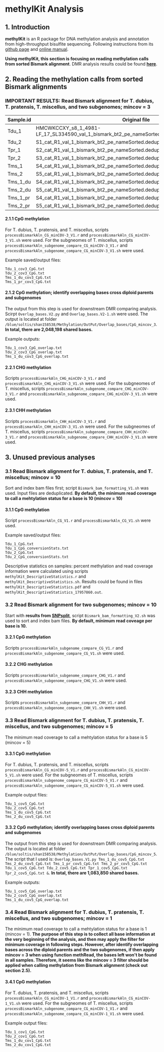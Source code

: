 # methylKit Analysis
## 1. Introduction
**methylKit** is an R package for DNA methylation analysis and annotation from high-throughput bisulfite sequencing. Following instructions from its  [github page](https://github.com/al2na/methylKit) and [online manual](https://bioconductor.org/packages/release/bioc/vignettes/methylKit/inst/doc/methylKit.html#23_Reading_the_methylation_calls_from_sorted_Bismark_alignments).

**Using methylKit, this section is focusing on reading methylation calls from sorted Bismark alignment**. DMR analysis results could be found **[here](https://github.com/GatorShan/Tragopogon-Methylation-Project/tree/master/DMR_analysis_methylKit#dmr-analysis-using-methylkit)**.

## 2. Reading the methylation calls from sorted Bismark alignments

### IMPORTANT RESULTS: Read Bismark alignment for T. dubius, T. pratensis, T. miscellus, and two subgenomes; mincov = 3
|Sample.id|Original file|
|--|--|
|Tdu_1|HMCWKCCXY_s8_1_4981-LF_17_SL334590_val_1_bismark_bt2_pe_nameSorted.deduplicated_PosSorted.bam|
|Tdu_2|S1_cat_R1_val_1_bismark_bt2_pe_nameSorted.deduplicated_PosSorted.bam|
|Tpr_1|S2_cat_R1_val_1_bismark_bt2_pe_nameSorted.deduplicated_PosSorted.bam|
|Tpr_2|S3_cat_R1_val_1_bismark_bt2_pe_nameSorted.deduplicated_PosSorted.bam|
|Tms_1|S4_cat_R1_val_1_bismark_bt2_pe_nameSorted.deduplicated_PosSorted.bam|
|Tms_2|S5_cat_R1_val_1_bismark_bt2_pe_nameSorted.deduplicated_PosSorted.bam|
| Tms_1_du | S4_cat_R1_val_1_bismark_bt2_pe_nameSorted.deduplicated.genome1_PosSorted.bam |
| Tms_2_du | S5_cat_R1_val_1_bismark_bt2_pe_nameSorted.deduplicated.genome1_PosSorted.bam |
| Tms_1_pr | S4_cat_R1_val_1_bismark_bt2_pe_nameSorted.deduplicated.genome2_PosSorted.bam |
| Tms_2_pr | S5_cat_R1_val_1_bismark_bt2_pe_nameSorted.deduplicated.genome2_PosSorted.bam |
#### 2.1.1 CpG methylation
For T. dubius, T. pratensis, and T. miscellus, scripts `processBismarkAln_CG_minCOV-3_V1.r` and `processBismarkAln_CG_minCOV-3_V1.sh` were used. For the subgneomes of T. miscellus, scripts `processBismarkAln_subgenome_compare_CG_minCOV-3_V1.r` and `processBismarkAln_subgenome_compare_CG_minCOV-3_V1.sh` were used.

Example saved/output files:
```
Tdu_1_cov3_CpG.txt
Tdu_2_cov3_CpG.txt
Tms_1_du_cov3_CpG.txt
Tms_1_pr_cov3_CpG.txt
```

#### 2.1.2 CpG methylation; identify overlapping bases cross diploid parents and subgenomes
The output from this step is used for downstream DMR comparing analysis. Scirpt `Overlap_bases.V2.py` and `Overlap_bases.V2-1.sh` were used. The output is located at folder `/blue/soltis/shan158538/Methylation/OutPut/Overlap_bases/CpG_mincov_3`. **In total, there are 2,048,198 shared bases.**

Example outputs:
```
Tdu_1_cov3_CpG_overlap.txt
Tdu_2_cov3_CpG_overlap.txt
Tms_1_du_cov3_CpG_overlap.txt
```

#### 2.2.1 CHG methylation
Scripts `processBismarkAln_CHG_minCOV-3_V1.r` and `processBismarkAln_CHG_minCOV-3_V1.sh` were used. For the subgneomes of T. miscellus, scripts `processBismarkAln_subgenome_compare_CHG_minCOV-3_V1.r` and `processBismarkAln_subgenome_compare_CHG_minCOV-3_V1.sh` were used.

#### 2.3.1 CHH methylation
Scripts `processBismarkAln_CHH_minCOV-3_V1.r` and `processBismarkAln_CHH_minCOV-3_V1.sh` were used. For the subgneomes of T. miscellus, scripts `processBismarkAln_subgenome_compare_CHH_minCOV-3_V1.r` and `processBismarkAln_subgenome_compare_CHH_minCOV-3_V1.sh` were used.


## 3. Unused previous analyses
### 3.1 Read Bismark alignment for T. dubius, T. pratensis, and T. miscellus; mincov = 10
Sort and index bam files first; script `Bismark_bam_formatting_V1.sh` was used. Input files are deduplicated. **By default, the minimum read coverage to call a mehtylation status for a base is 10 (mincov = 10)**

#### 3.1.1 CpG methylation
Script `processBismarkAln_CG_V1.r` and `processBismarkAln_CG_V1.sh` were used.

Example saved/output files:
```
Tdu_1_CpG.txt
Tdu_1_CpG_conversionStats.txt
Tdu_2_CpG.txt
Tdu_2_CpG_conversionStats.txt
```
Descriptive statistics on samples: percent methylation and read coverage information were calculated using scripts `methylKit_DescriptiveStatistics.r` and `methylKit_DescriptiveStatistics.sh`. Results could be found in files `methylKit_DescriptiveStatistics.pdf` and `methylKit_DescriptiveStatistics_17957860.out`.

### 3.2 Read Bismark alignment for two subgenomes; mincov = 10
Start with **results from [SNPsplit](https://github.com/GatorShan/Tragopogon-Methylation-Project/blob/master/SNPsplit/README.md#5-running-snpsplit)**, script `Bismark_bam_formatting_V2.sh` was used to sort and index bam files. **By default, minimum read coveage per base is 10.**

#### 3.2.1 CpG methylation
Scripts `processBismarkAln_subgenome_compare_CG_V1.r` and `processBismarkAln_subgenome_compare_CG_V1.sh` were used. 
#### 3.2.2 CHG methylation
Scripts `processBismarkAln_subgenome_compare_CHG_V1.r` and `processBismarkAln_subgenome_compare_CHG_V1.sh` were used.
#### 3.2.3 CHH methylation
Scripts `processBismarkAln_subgenome_compare_CHH_V1.r` and `processBismarkAln_subgenome_compare_CHH_V1.sh` were used.

### 3.3 Read Bismark alignment for T. dubius, T. pratensis, T. miscellus, and two subgenomes; mincov = 5
The minimum read coverage to call a mehtylation status for a base is 5 (mincov = 5)
#### 3.3.1 CpG methylation
For T. dubius, T. pratensis, and T. miscellus, scripts `processBismarkAln_CG_minCOV-5_V1.r` and `processBismarkAln_CG_minCOV-5_V1.sh` were used. For the subgneomes of T. miscellus, scripts `processBismarkAln_subgenome_compare_CG_minCOV-5_V1.r` and `processBismarkAln_subgenome_compare_CG_minCOV-5_V1.sh` were used.

Example output files:
```
Tdu_1_cov5_CpG.txt
Tdu_2_cov5_CpG.txt
Tms_1_du_cov5_CpG.txt
Tms_2_du_cov5_CpG.txt
```
#### 3.3.2 CpG methylation; identify overlapping bases cross diploid parents and subgenomes
The output from this step is used for downstream DMR comparing analysis. The output is located at folder `/blue/soltis/shan158538/Methylation/OutPut/Overlap_bases/CpG_mincov_5`. The script that I used is: `Overlap_bases.V1.py Tms_1_du_cov5_CpG.txt Tms_2_du_cov5_CpG.txt Tms_1_pr_cov5_CpG.txt Tms_2_pr_cov5_CpG.txt Tdu_1_cov5_CpG.txt Tdu_2_cov5_CpG.txt Tpr_1_cov5_CpG.txt Tpr_2_cov5_CpG.txt &`. **In total, there are 1,083,850 shared bases.**

Example outputs:
```
Tdu_1_cov5_CpG_overlap.txt
Tdu_2_cov5_CpG_overlap.txt
Tms_1_du_cov5_CpG_overlap.txt
```

### 3.4 Read Bismark alignment for T. dubius, T. pratensis, T. miscellus, and two subgenomes; mincov = 1
The minimum read coverage to call a mehtylation status for a base is 1 (mincov = 1). **The purpose of this step is to collect all base information at the very beginning of the analysis, and then may apply the filter for minimum coverage in following steps. However, after identify overlapping bases across the diploid parents and the two subgenomes, if then apply mincov = 3 when using function methRead, the bases left won't be found in all samples. Therefore, it seems like the mincov = 3 filter should be applied when calling methylation from Bismark alignment (check out section 2.5).**
#### 3.4.1 CpG methylation
For T. dubius, T. pratensis, and T. miscellus, scripts `processBismarkAln_CG_minCOV-1_V1.r` and `processBismarkAln_CG_minCOV-1_V1.sh` were used. For the subgneomes of T. miscellus, scripts `processBismarkAln_subgenome_compare_CG_minCOV-1_V1.r` and `processBismarkAln_subgenome_compare_CG_minCOV-1_V1.sh` were used.

Example output files:
```
Tdu_1_cov1_CpG.txt
Tdu_2_cov1_CpG.txt
Tms_1_du_cov1_CpG.txt
Tms_2_du_cov1_CpG.txt
```

